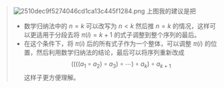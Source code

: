 

>![2510dec9f5274046cd1ca13c445f1284.png](https://s2.loli.net/2023/10/18/lEFOarjJL8AmoHy.png)
>上图我的建议是把 
>- 数学归纳法中的 $n =  k$ 可以改写为 $n < k$ 然后推 $n =  k$ 的情况，这样可以更适用于分段去将 $\pi (i) = k+1$ 的式子调整到整个序列的最后。
>- 在这个条件下，将  $\pi(i)$ 后的所有式子作为一个整体，可以调整 $\pi(i)$ 的位置，然后利用数学归纳法的结论，最后可以将序列重新改成$$((((a_{1}\circ a_{2})\circ a_{3})\circ \cdots)\circ a_{k})\circ a_{k+1}$$ 这样子更方便理解。
